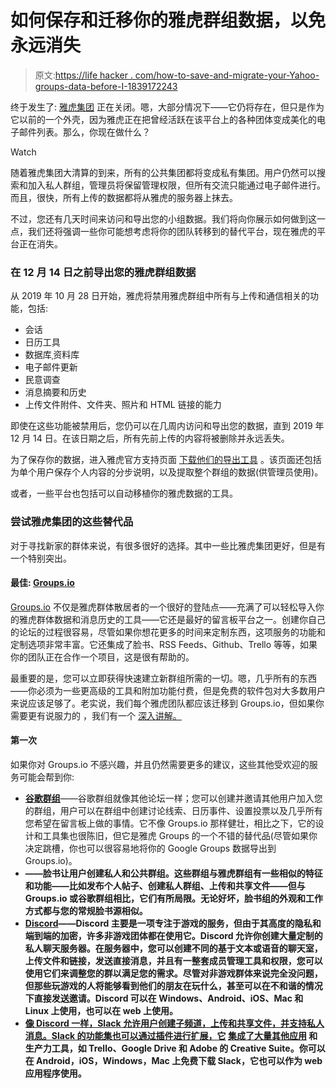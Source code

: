 # 如何保存和迁移你的雅虎群组数据，以免永远消失

> 原文:[https://life hacker . com/how-to-save-and-migrate-your-Yahoo-groups-data-before-I-1839172243](https://lifehacker.com/how-to-save-and-migrate-your-yahoo-groups-data-before-i-1839172243)

终于发生了: [雅虎集团](https://groups.yahoo.com) 正在关闭。嗯，大部分情况下——它仍将存在，但只是作为它以前的一个外壳，因为雅虎正在把曾经活跃在该平台上的各种团体变成美化的电子邮件列表。那么，你现在做什么？

Watch

随着雅虎集团大清算的到来，所有的公共集团都将变成私有集团。用户仍然可以搜索和加入私人群组，管理员将保留管理权限，但所有交流只能通过电子邮件进行。而且，很快，所有上传的数据都将从雅虎的服务器上抹去。

不过，您还有几天时间来访问和导出您的小组数据。我们将向你展示如何做到这一点，我们还将强调一些你可能想考虑将你的团队转移到的替代平台，现在雅虎的平台正在消失。

### 在 12 月 14 日之前导出您的雅虎群组数据

从 2019 年 10 月 28 日开始，雅虎将禁用雅虎群组中所有与上传和通信相关的功能，包括:

*   会话
*   日历工具
*   数据库ˌ资料库
*   电子邮件更新
*   民意调查
*   消息摘要和历史
*   上传文件附件、文件夹、照片和 HTML 链接的能力

即使在这些功能被禁用后，您仍可以在几周内访问和导出您的数据，直到 2019 年 12 月 14 日。在该日期之后，所有先前上传的内容将被删除并永远丢失。

为了保存你的数据，进入雅虎官方支持页面 [下载他们的导出工具](https://help.yahoo.com/kb/SLN31010.html?guccounter=1) 。该页面还包括为单个用户保存个人内容的分步说明，以及提取整个群组的数据(供管理员使用)。

或者，一些平台也包括可以自动移植你的雅虎数据的工具。

### 尝试雅虎集团的这些替代品

对于寻找新家的群体来说，有很多很好的选择。其中一些比雅虎集团更好，但是有一个特别突出。

#### 最佳: [Groups.io](https://groups.io/)

[Groups.io](https://groups.io/) 不仅是雅虎群体散居者的一个很好的登陆点——充满了可以轻松导入你的雅虎群体数据和消息历史的工具——它还是最好的留言板平台之一。创建你自己的论坛的过程很容易，尽管如果你想花更多的时间来定制东西，这项服务的功能和定制选项非常丰富。它还集成了脸书、RSS Feeds、Github、Trello 等等，如果你的团队正在合作一个项目，这是很有帮助的。

最重要的是，您可以立即获得快速建立新群组所需的一切。嗯，几乎所有的东西——你必须为一些更高级的工具和附加功能付费，但是免费的软件包对大多数用户来说应该足够了。老实说，我们每个雅虎团队都应该迁移到 Groups.io，但如果你需要更有说服力的 ，我们有一个 [深入讲解。](https://lifehacker.com/drop-google-and-facebook-groups-and-use-this-instead-1823994067) 

#### 第一次

如果你对 Groups.io 不感兴趣，并且仍然需要更多的建议，这些其他受欢迎的服务可能会帮到你:

*   [**谷歌群组**](https://groups.google.com)——谷歌群组就像其他论坛一样；您可以创建并邀请其他用户加入您的群组，用户可以在群组中创建讨论线索、日历事件、设置投票以及几乎所有您希望在留言板上做的事情。它不像 Groups.io 那样健壮，相比之下，它的设计和工具集也很陈旧，但它是雅虎 Groups 的一个不错的替代品(尽管如果你决定跳槽，你也可以很容易地将你的 Google Groups 数据导出到 Groups.io)。
*   [](https://www.facebook.com/groups?vertical=groups_discover_us&from_ad=true&ref=sem)**——脸书让用户创建私人和公共群组。这些群组与雅虎群组有一些相似的特征和功能——比如发布个人帖子、创建私人群组、上传和共享文件——但与 Groups.io 或谷歌群组相比，它们有所局限。无论好坏，脸书组的外观和工作方式都与您的常规脸书源相似。**
*   **[**Discord**](https://discordapp.com/)——Discord 主要是一项专注于游戏的服务，但由于其高度的隐私和端到端的加密，许多非游戏团体都在使用它。Discord 允许你创建大量定制的私人聊天服务器。在服务器中，您可以创建不同的基于文本或语音的聊天室，上传文件和链接，发送直接消息，并且有一整套成员管理工具和权限，您可以使用它们来调整您的群以满足您的需求。尽管对非游戏群体来说完全没问题，但那些玩游戏的人将能够看到他们的朋友在玩什么，甚至可以在不和谐的情况下直接发送邀请。Discord 可以在 Windows、Android、iOS、Mac 和 Linux 上使用，也可以在 web 上使用。**
*   **[**像 Discord 一样，Slack 允许用户创建子频道，上传和共享文件，并支持私人消息。Slack 的功能集也可以通过插件进行扩展，它**](https://slack.com/) **[集成了大量其他应用](https://slack.com/apps)** **和生产力工具，如 Trello、Google Drive 和 Adobe 的 Creative Suite。你可以在 Android，iOS，Windows，Mac 上免费下载 Slack，它也可以作为 web 应用程序使用。****